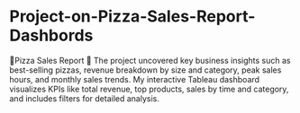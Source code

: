 # Project-on-Pizza-Sales-Report-Dashbords
🍕Pizza Sales Report 🍕 The project uncovered key business insights such as best-selling pizzas, revenue breakdown by size and category, peak sales hours, and monthly sales trends. My interactive Tableau dashboard visualizes KPIs like total revenue, top products, sales by time and category, and includes filters for detailed analysis.

